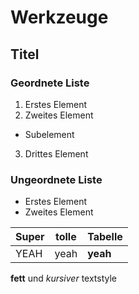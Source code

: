 # Werkzeuge

## Titel

### Geordnete Liste
1. Erstes Element
2. Zweites Element
  * Subelement
3. Drittes Element

### Ungeordnete Liste
* Erstes Element
* Zweites Element

|Super|tolle|Tabelle|
|---|:---:|:---|
|YEAH|yeah|**yeah**|



**fett** und *kursiver* textstyle
